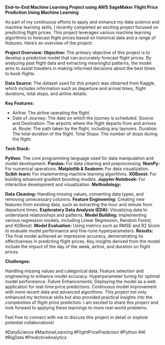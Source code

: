 **End-to-End Machine Learning Project using AWS SageMaker**
**Flight Price Prediction Using Machine Learning**

As part of my continuous efforts to apply and enhance my data science and machine learning skills, I recently completed an exciting project focused on predicting flight prices. This project leverages various machine learning algorithms to forecast flight prices based on historical data and a range of features. Here’s an overview of the project:

**Project Overview:
Objective:**
The primary objective of this project is to develop a predictive model that can accurately forecast flight prices. By analyzing past flight data and extracting meaningful patterns, the model aims to assist travelers in making informed decisions about the best times to book flights.

**Data Source:**
The dataset used for this project was obtained from Kaggle, which includes information such as departure and arrival times, flight durations, total stops, and airline details.


**Key Features:**

  - Airline: The airline operating the flight.
  - Date of Journey: The date on which the journey is scheduled.
  Source and Destination: The airports where the flight departs from and arrives at.
  Route: The path taken by the flight, including any layovers.
  Duration: The total duration of the flight.
  Total Stops: The number of stops during the flight.

**Tech Stack:**

**Python**: The core programming language used for data manipulation and model development.
**Pandas:** For data cleaning and preprocessing.
**NumPy:** For numerical operations.
**Matplotlib & Seaborn:** For data visualization.
**Scikit-learn:** For implementing machine learning algorithms.
**XGBoost:** For building advanced gradient boosting models.
**Jupyter Notebook:** For interactive development and visualization.
**Methodology:**

**Data Cleaning:** Handling missing values, converting data types, and removing unnecessary columns.
**Feature Engineering:** Creating new features from existing data, such as extracting the hour and minute from departure times.
**Exploratory Data Analysis (EDA):** Visualizing data to understand relationships and patterns.
**Model Building:** Implementing various regression models, including Linear Regression, Random Forest, and XGBoost.
**Model Evaluation:** Using metrics such as RMSE and R2 Score to evaluate model performance and fine-tune hyperparameters.
**Results:**
The final model achieved an impressive accuracy, demonstrating its effectiveness in predicting flight prices. Key insights derived from the model include the impact of the day of the week, airline, and duration on flight prices.

**Challenges:**

Handling missing values and categorical data.
Feature selection and engineering to enhance model accuracy.
Hyperparameter tuning for optimal model performance.
Future Enhancements:
Deploying the model as a web application for real-time price predictions.
Continuous model improvement with more recent data and advanced algorithms.
This project not only enhanced my technical skills but also provided practical insights into the complexities of flight price prediction. I am excited to share this project and look forward to applying these learnings to more real-world problems.

Feel free to connect with me to discuss this project in detail or explore potential collaborations!

#DataScience #MachineLearning #FlightPricePrediction #Python #AI #BigData #PredictiveAnalytics


